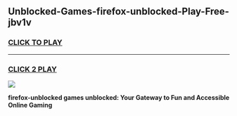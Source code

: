 
## Unblocked-Games-firefox-unblocked-Play-Free-jbv1v
<h3>
<a href="https://premium76.site?title=firefox-unblocked&ref=20M">CLICK TO PLAY</a></h3>
<hr>

<h3>
<a href="https://premium76.site?title=firefox-unblocked&ref=20M">CLICK 2 PLAY</a>
  
</h3>

<a href="https://premium76.site?title=firefox-unblocked&ref=19M"><img src="https://clearcache.store/games.png"></a>


**firefox-unblocked games unblocked: Your Gateway to Fun and Accessible Online Gaming**
